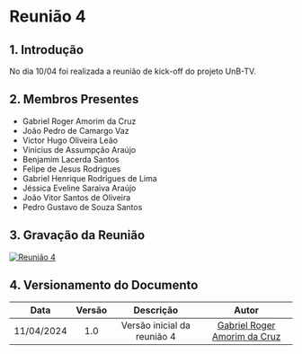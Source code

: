 # Reunião 4

## 1. Introdução

No dia 10/04 foi realizada a reunião de kick-off do projeto UnB-TV.

## 2. Membros Presentes

  - Gabriel Roger Amorim da Cruz
  - João Pedro de Camargo Vaz
  - Victor Hugo Oliveira Leão
  - Vinicius de Assumpção Araújo
  - Benjamim Lacerda Santos
  - Felipe de Jesus Rodrigues
  - Gabriel Henrique Rodrigues de Lima
  - Jéssica Eveline Saraiva Araújo
  - João Vitor Santos de Oliveira
  - Pedro Gustavo de Souza Santos

## 3. Gravação da Reunião

[![Reunião 4](https://img.youtube.com/vi/aC8SeiaL0GA/maxresdefault.jpg)](https://www.youtube.com/watch?v=aC8SeiaL0GA)

## 4. Versionamento do Documento

| Data | Versão | Descrição | Autor |
| :-----: | :-------------: | :---------------: | :-: |
| 11/04/2024 | 1.0 | Versão inicial da reunião 4 | [Gabriel Roger Amorim da Cruz](https://github.com/GabrielRoger07) |
